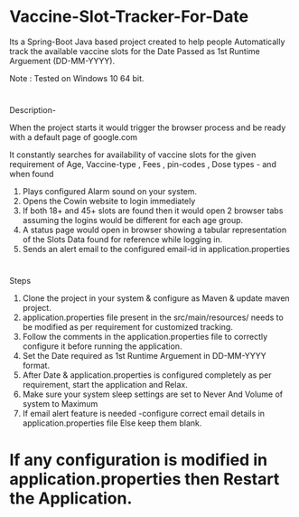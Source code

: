 # Vaccine-Slot-Tracker-For-Date

Its a Spring-Boot Java based project created to help people Automatically track the available vaccine slots for the Date Passed as 1st Runtime Arguement (DD-MM-YYYY).


Note : Tested on Windows 10  64 bit.

#

Description-

When the project starts it would trigger the browser process and be ready with a default page of google.com

It constantly searches for availability of vaccine slots for the given requirement of Age, Vaccine-type , Fees , pin-codes , Dose types - and when found
1. Plays configured Alarm sound on your system.
2. Opens the Cowin website to login immediately
3. If both 18+ and 45+ slots are found then it would open 2 browser tabs assuming the logins would be different for each age group.
4. A status page would open in browser showing a tabular representation of the Slots Data found for reference while logging in.
5. Sends an alert email to the configured email-id in application.properties 

#

Steps 

1. Clone the project in your system & configure as Maven & update maven project.
2. application.properties file present in the src/main/resources/  needs to be modified as per requirement for customized tracking.
3. Follow the comments in the application.properties file to correctly configure it before running the application.
4. Set the Date required as 1st Runtime Arguement in DD-MM-YYYY format.
5. After Date & application.properties is configured completely as per requirement, start the application and Relax.
6. Make sure your system sleep settings are set to Never And Volume of system to Maximum
7. If email alert feature is needed -configure correct email details in application.properties file Else keep them blank. 

#

# If any configuration is modified in application.properties then Restart the Application.

